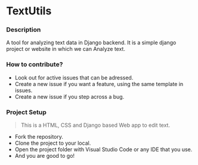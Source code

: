# TextUtils

### Description
A tool for analyzing text data in Django backend.
It is a simple django project or website in which we can Analyze text.

### How to contribute?
- Look out for active issues that can be adressed.
- Create a new issue if you want a feature, using the same template in issues.
- Create a new issue if you step across a bug.

### Project Setup
>This is a HTML, CSS and Django based Web app to edit text.

- Fork the repository.
- Clone the project to your local.
- Open the project folder with Visual Studio Code or any IDE that you use.
- And you are good to go!